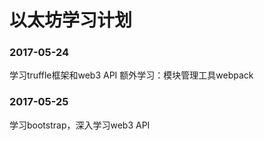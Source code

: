 # 以太坊学习计划
### 2017-05-24
学习truffle框架和web3 API
额外学习：模块管理工具webpack

### 2017-05-25
学习bootstrap，深入学习web3 API

